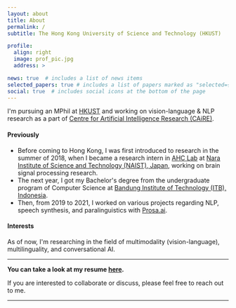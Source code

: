 ```yaml
---
layout: about
title: About
permalink: /
subtitle: The Hong Kong University of Science and Technology (HKUST)

profile:
  align: right
  image: prof_pic.jpg
  address: >

news: true  # includes a list of news items
selected_papers: true # includes a list of papers marked as "selected={true}"
social: true  # includes social icons at the bottom of the page
---
```


I'm pursuing an MPhil at [HKUST](https://hkust.edu.hk/) and working on vision-language & NLP research as a part of [Centre for Artificial Intelligence Research (CAiRE)](https://pascale.home.ece.ust.hk/team.html).

#### Previously

- Before coming to Hong Kong, I was first introduced to research in the summer of 2018, when I became a research intern in [AHC Lab](https://ahcweb01.naist.jp/en/) at [Nara Institute of Science and Technology (NAIST), Japan](http://www.naist.jp/en/), working on brain signal processing research.
- The next year, I got my Bachelor's degree from the undergraduate program of Computer Science at [Bandung Institute of Technology (ITB), Indonesia](https://itb.ac.id/).
- Then, from 2019 to 2021, I worked on various projects regarding NLP, speech synthesis, and paralinguistics with [Prosa.ai](https://prosa.ai/).

#### Interests

As of now, I'm researching in the field of multimodality (vision-language), multilinguality, and conversational AI.

--------

<b>You can take a look at my resume [here](https://docs.google.com/document/d/e/2PACX-1vSs4CjiW0KRCA36m4_k3vFfwi3v_3h11_7IAetpNpyXZw_rBtG-y4H9cgbTZRqN0xd2FZbfFGHNPaMY/pub).</b>

If you are interested to collaborate or discuss, please feel free to reach out to me.

--------
